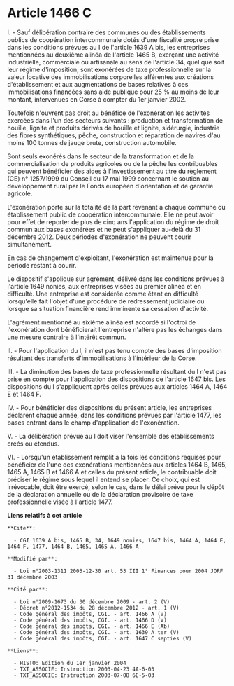 # Article 1466 C

I. - Sauf délibération contraire des communes ou des établissements publics de coopération intercommunale dotés d'une
fiscalité propre prise dans les conditions prévues au I de l'article 1639 A bis, les entreprises mentionnées au deuxième
alinéa de l'article 1465 B, exerçant une activité industrielle, commerciale ou artisanale au sens de l'article 34, quel que
soit leur régime d'imposition, sont exonérées de taxe professionnelle sur la valeur locative des immobilisations corporelles
afférentes aux créations d'établissement et aux augmentations de bases relatives à ces immobilisations financées sans aide
publique pour 25 % au moins de leur montant, intervenues en Corse à compter du 1er janvier 2002.

Toutefois n'ouvrent pas droit au bénéfice de l'exonération les activités exercées dans l'un des secteurs suivants :
production et transformation de houille, lignite et produits dérivés de houille et lignite, sidérurgie, industrie des fibres
synthétiques, pêche, construction et réparation de navires d'au moins 100 tonnes de jauge brute, construction automobile.

Sont seuls exonérés dans le secteur de la transformation et de la commercialisation de produits agricoles ou de la pêche les
contribuables qui peuvent bénéficier des aides à l'investissement au titre du règlement (CE) n° 1257/1999 du Conseil du 17
mai 1999 concernant le soutien au développement rural par le Fonds européen d'orientation et de garantie agricole.

L'exonération porte sur la totalité de la part revenant à chaque commune ou établissement public de coopération
intercommunale. Elle ne peut avoir pour effet de reporter de plus de cinq ans l'application du régime de droit commun aux
bases exonérées et ne peut s'appliquer au-delà du 31 décembre 2012. Deux périodes d'exonération ne peuvent courir
simultanément.

En cas de changement d'exploitant, l'exonération est maintenue pour la période restant à courir.

Le dispositif s'applique sur agrément, délivré dans les conditions prévues à l'article 1649 nonies, aux entreprises visées au
premier alinéa et en difficulté. Une entreprise est considérée comme étant en difficulté lorsqu'elle fait l'objet d'une
procédure de redressement judiciaire ou lorsque sa situation financière rend imminente sa cessation d'activité.

L'agrément mentionné au sixième alinéa est accordé si l'octroi de l'exonération dont bénéficierait l'entreprise n'altère pas
les échanges dans une mesure contraire à l'intérêt commun.

II. - Pour l'application du I, il n'est pas tenu compte des bases d'imposition résultant des transferts d'immobilisations à
l'intérieur de la Corse.

III. - La diminution des bases de taxe professionnelle résultant du I n'est pas prise en compte pour l'application des
dispositions de l'article 1647 bis. Les dispositions du I s'appliquent après celles prévues aux articles 1464 A, 1464 E et
1464 F.

IV. - Pour bénéficier des dispositions du présent article, les entreprises déclarent chaque année, dans les conditions
prévues par l'article 1477, les bases entrant dans le champ d'application de l'exonération.

V. - La délibération prévue au I doit viser l'ensemble des établissements créés ou étendus.

VI. - Lorsqu'un établissement remplit à la fois les conditions requises pour bénéficier de l'une des exonérations mentionnées
aux articles 1464 B, 1465, 1465 A, 1465 B et 1466 A et celles du présent article, le contribuable doit préciser le régime
sous lequel il entend se placer. Ce choix, qui est irrévocable, doit être exercé, selon le cas, dans le délai prévu pour le
dépôt de la déclaration annuelle ou de la déclaration provisoire de taxe professionnelle visée à l'article 1477.

**Liens relatifs à cet article**

	**Cite**:

	  - CGI 1639 A bis, 1465 B, 34, 1649 nonies, 1647 bis, 1464 A, 1464 E, 1464 F, 1477, 1464 B, 1465, 1465 A, 1466 A

	**Modifié par**:

	  - Loi n°2003-1311 2003-12-30 art. 53 III 1° Finances pour 2004 JORF 31 décembre 2003

	**Cité par**:

	  - Loi n°2009-1673 du 30 décembre 2009 - art. 2 (V)
	  - Décret n°2012-1534 du 28 décembre 2012 - art. 1 (V)
	  - Code général des impôts, CGI. - art. 1466 A (V)
	  - Code général des impôts, CGI. - art. 1466 D (V)
	  - Code général des impôts, CGI. - art. 1466 E (Ab)
	  - Code général des impôts, CGI. - art. 1639 A ter (V)
	  - Code général des impôts, CGI. - art. 1647 C septies (V)

	**Liens**:

	  - HISTO: Edition du 1er janvier 2004
	  - TXT_ASSOCIE: Instruction 2003-04-23 4A-6-03
	  - TXT_ASSOCIE: Instruction 2003-07-08 6E-5-03
